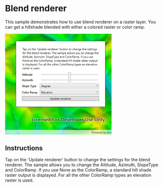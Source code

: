 # Blend renderer

This sample demonstrates how to use blend renderer on a raster layer. You can get a hillshade blended with either a colored raster or color ramp.

<img src="ChangeBlendRenderer.jpg" width="350"/>

## Instructions

Tap on the 'Update renderer' button to change the settings for the blend renderer. The sample allows you to change the Altitude, Azimuth, SlopeType and ColorRamp. If you use None as the ColorRamp, a standard hill shade raster output is displayed. For all the other ColorRamp types an elevation raster is used.
